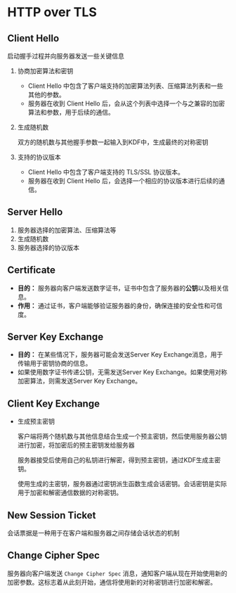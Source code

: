# HTTP over TLS

## Client Hello

启动握手过程并向服务器发送一些关键信息

1. 协商加密算法和密钥

   - Client Hello 中包含了客户端支持的加密算法列表、压缩算法列表和一些其他的参数。
   - 服务器在收到 Client Hello 后，会从这个列表中选择一个与之兼容的加密算法和参数，用于后续的通信。

2. 生成随机数

   双方的随机数与其他握手参数一起输入到KDF中，生成最终的对称密钥

3. 支持的协议版本

   * Client Hello 中包含了客户端支持的 TLS/SSL 协议版本。
   * 服务器在收到 Client Hello 后，会选择一个相应的协议版本进行后续的通信。

## Server Hello

1. 服务器选择的加密算法、压缩算法等
2. 生成随机数
3. 服务器选择的协议版本

## Certificate

- **目的：** 服务器向客户端发送数字证书，证书中包含了服务器的**公钥**以及相关信息。
- **作用：** 通过证书，客户端能够验证服务器的身份，确保连接的安全性和可信度。

## Server Key Exchange

- **目的：** 在某些情况下，服务器可能会发送Server Key Exchange消息，用于传输用于密钥协商的信息。
- 如果使用数字证书传递公钥，无需发送Server Key Exchange。如果使用对称加密算法，则需发送Server Key Exchange。



## Client Key Exchange

* 生成预主密钥

  客户端将两个随机数与其他信息结合生成一个预主密钥，然后使用服务器公钥进行加密，将加密后的预主密钥发给服务器

  

  服务器接受后使用自己的私钥进行解密，得到预主密钥，通过KDF生成主密钥。

  使用生成的主密钥，服务器通过密钥派生函数生成会话密钥。会话密钥是实际用于加密和解密通信数据的对称密钥。

## New Session Ticket

会话票据是一种用于在客户端和服务器之间存储会话状态的机制

## Change Cipher Spec

服务器向客户端发送 `Change Cipher Spec` 消息，通知客户端从现在开始使用新的加密参数。这标志着从此刻开始，通信将使用新的对称密钥进行加密和解密。